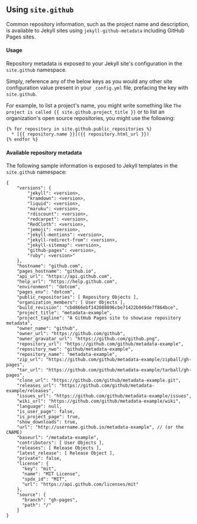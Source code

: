 ## Using `site.github`

Common repository information, such as the project name and description, is available to Jekyll sites using `jekyll-github-metadata` including GitHub Pages sites.

#### Usage

Repository metadata is exposed to your Jekyll site's configuration in the `site.github` namespace.

Simply, reference any of the below keys as you would any other site configuration value present in your `_config.yml` file, prefacing the key with `site.github`.

For example, to list a project's name, you might write something like `The project is called {{ site.github.project_title }}` or to list an organization's open source repositories, you might use the following:

<!-- {% raw %} -->
```liquid
{% for repository in site.github.public_repositories %}
  * [{{ repository.name }}]({{ repository.html_url }})
{% endfor %}
```
<!-- {% endraw %} -->

#### Available repository metadata

The following sample information is exposed to Jekyll templates in the `site.github` namespace:

```text
{
    "versions": {
        "jekyll": <version>,
        "kramdown": <version>,
        "liquid": <version>,
        "maruku": <version>,
        "rdiscount": <version>,
        "redcarpet": <version>,
        "RedCloth": <version>,
        "jemoji": <version>,
        "jekyll-mentions": <version>,
        "jekyll-redirect-from": <version>,
        "jekyll-sitemap": <version>,
        "github-pages": <version>,
        "ruby": <version>"
    },
    "hostname": "github.com",
    "pages_hostname": "github.io",
    "api_url": "https://api.github.com",
    "help_url": "https://help.github.com",
    "environment": "dotcom",
    "pages_env": "dotcom",
    "public_repositories": [ Repository Objects ],
    "organization_members": [ User Objects ],
    "build_revision": "cbd866ebf142088896cbe71422b949de7f864bce",
    "project_title": "metadata-example",
    "project_tagline": "A GitHub Pages site to showcase repository metadata",
    "owner_name": "github",
    "owner_url": "https://github.com/github",
    "owner_gravatar_url": "https://github.com/github.png",
    "repository_url": "https://github.com/github/metadata-example",
    "repository_nwo": "github/metadata-example",
    "repository_name": "metadata-example",
    "zip_url": "https://github.com/github/metadata-example/zipball/gh-pages",
    "tar_url": "https://github.com/github/metadata-example/tarball/gh-pages",
    "clone_url": "https://github.com/github/metadata-example.git",
    "releases_url": "https://github.com/github/metadata-example/releases",
    "issues_url": "https://github.com/github/metadata-example/issues",
    "wiki_url": "https://github.com/github/metadata-example/wiki",
    "language": null,
    "is_user_page": false,
    "is_project_page": true,
    "show_downloads": true,
    "url": "http://username.github.io/metadata-example", // (or the CNAME)
    "baseurl": "/metadata-example",
    "contributors": [ User Objects ],
    "releases": [ Release Objects ],
    "latest_release": [ Release Object ],
    "private": false,
    "license": {
      "key": "mit",
      "name": "MIT License",
      "spdx_id": "MIT",
      "url": "https://api.github.com/licenses/mit"
    },
    "source": {
      "branch": "gh-pages",
      "path": "/"
    }
}
```
